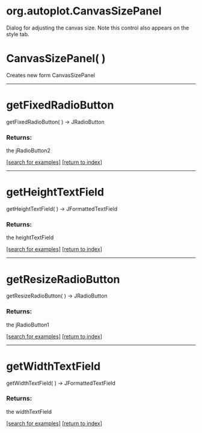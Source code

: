 # org.autoplot.CanvasSizePanel

Dialog for adjusting the canvas size.  Note this control also appears on
 the style tab.

# CanvasSizePanel( )
Creates new form CanvasSizePanel

***
<a name="getFixedRadioButton"></a>
# getFixedRadioButton
getFixedRadioButton(  ) &rarr; JRadioButton



### Returns:
the jRadioButton2

<a href="https://github.com/autoplot/dev/search?q=getFixedRadioButton&unscoped_q=getFixedRadioButton">[search for examples]</a>
<a href="https://github.com/autoplot/documentation/blob/master/javadoc/index-all.md">[return to index]</a>

***
<a name="getHeightTextField"></a>
# getHeightTextField
getHeightTextField(  ) &rarr; JFormattedTextField



### Returns:
the heightTextField

<a href="https://github.com/autoplot/dev/search?q=getHeightTextField&unscoped_q=getHeightTextField">[search for examples]</a>
<a href="https://github.com/autoplot/documentation/blob/master/javadoc/index-all.md">[return to index]</a>

***
<a name="getResizeRadioButton"></a>
# getResizeRadioButton
getResizeRadioButton(  ) &rarr; JRadioButton



### Returns:
the jRadioButton1

<a href="https://github.com/autoplot/dev/search?q=getResizeRadioButton&unscoped_q=getResizeRadioButton">[search for examples]</a>
<a href="https://github.com/autoplot/documentation/blob/master/javadoc/index-all.md">[return to index]</a>

***
<a name="getWidthTextField"></a>
# getWidthTextField
getWidthTextField(  ) &rarr; JFormattedTextField



### Returns:
the widthTextField

<a href="https://github.com/autoplot/dev/search?q=getWidthTextField&unscoped_q=getWidthTextField">[search for examples]</a>
<a href="https://github.com/autoplot/documentation/blob/master/javadoc/index-all.md">[return to index]</a>

